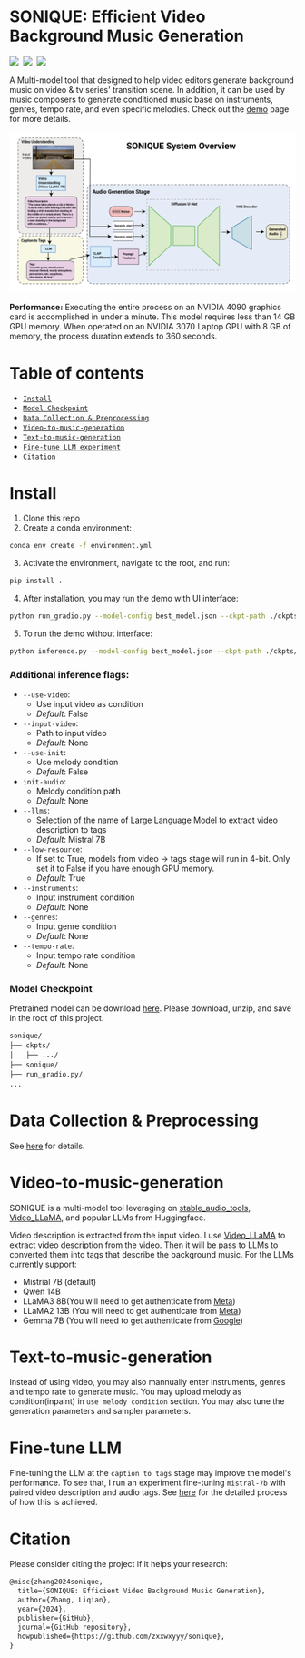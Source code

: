 

# SONIQUE: Efficient Video Background Music Generation

<div style='display:flex; gap: 0.5rem; '>
<a href='https://zxxwxyyy.github.io/templates/sonique.html'><img src='https://img.shields.io/badge/Demo-Website-blueviolet'></a>
<!-- <a href=''><img src='https://img.shields.io/badge/%F0%9F%A4%97%20Hugging%20Face-Demo(Coming Soon)-blue'></a> -->
<a href=''><img src='https://img.shields.io/badge/Thesis-Paper-pink'></a>
<a href='https://drive.google.com/file/d/1kRy-B82ZGvRrJq4M5ob45jOvQgp9r_Xz/view?usp=sharing'><img src='https://img.shields.io/badge/Dowload-Checkpoint-green'></a>
</div>

A Multi-model tool that designed to help video editors generate background music on video & tv series' transition scene. In addition, it can be used by music composers to generate conditioned music base on instruments, genres, tempo rate, and even specific melodies. Check out the [demo](https://zxxwxyyy.github.io/templates/sonique.html) page for more details. 

![t2i](demo_videos/assets/sonique.png)

**Performance:** Executing the entire process on an NVIDIA 4090 graphics card is accomplished in under a minute. This model requires less than 14 GB GPU memory. When operated on an NVIDIA 3070 Laptop GPU with 8 GB of memory, the process duration extends to 360 seconds.

# Table of contents
<!-- - [Demo](https://github.com/zxxwxyyy/sonique?tab=readme-ov-file#demo) -->
- [`Install`](#install)
- [`Model Checkpoint`](#model-checkpoint)
- [`Data Collection & Preprocessing`](#data-collection--preprocessing)
- [`Video-to-music-generation`](#video-to-music-generation)
- [`Text-to-music-generation`](#text-to-music-generation)
- [`Fine-tune LLM experiment`](#fine-tune-llm)
- [`Citation`](#citation)

# Install 
1. Clone this repo 
2. Create a conda environment: 
```bash
conda env create -f environment.yml
```
3. Activate the environment, navigate to the root, and run:
```bash
pip install .
```
4. After installation, you may run the demo with UI interface:
```bash
python run_gradio.py --model-config best_model.json --ckpt-path ./ckpts/stable_ep=220.ckpt
```
5. To run the demo without interface:
```bash
python inference.py --model-config best_model.json --ckpt-path ./ckpts/stable_ep=220.ckpt
```
### Additional inference flags:
- `--use-video`:
    - Use input video as condition
    - *Default*: False
- `--input-video`:
    - Path to input video 
    - *Default*: None
- `--use-init`:
    - Use melody condition
    - *Default*: False
- `init-audio`:
    - Melody condition path
    - *Default*: None
- `--llms`:
    - Selection of the name of Large Language Model to extract video description to tags
    - *Default*: Mistral 7B
- `--low-resource`:
    - If set to True, models from video -> tags stage will run in 4-bit. Only set it to False if you have enough GPU memory.
    - *Default*: True
- `--instruments`:
    - Input instrument condition
    - *Default*: None
- `--genres`:
    - Input genre condition
    - *Default*: None
- `--tempo-rate`:
    - Input tempo rate condition
    - *Default*: None
  
### Model Checkpoint
Pretrained model can be download [here](https://drive.google.com/file/d/1kRy-B82ZGvRrJq4M5ob45jOvQgp9r_Xz/view?usp=sharing). Please download, unzip, and save in the root of this project. 
```bash
sonique/
├── ckpts/
│   ├── .../
├── sonique/
├── run_gradio.py/
...
```

# Data Collection & Preprocessing

See [here](./data_preprocessing/README.md) for details.

# Video-to-music-generation
SONIQUE is a multi-model tool leveraging on [stable_audio_tools](https://github.com/Stability-AI/stable-audio-tools), [Video_LLaMA](https://github.com/DAMO-NLP-SG/Video-LLaMA), and popular LLMs from Huggingface. 

Video description is extracted from the input video. I use [Video_LLaMA](https://github.com/DAMO-NLP-SG/Video-LLaMA) to extract video description from the video. Then it will be pass to LLMs to converted them into tags that describe the background music. For the LLMs currently support: 
- Mistrial 7B (default)
- Qwen 14B
- LLaMA3 8B(You will need to get authenticate from [Meta](https://huggingface.co/meta-llama/Meta-Llama-3-8B-Instruct))
- LLaMA2 13B (You will need to get authenticate from [Meta](https://huggingface.co/meta-llama/Llama-2-13b-chat-hf))
- Gemma 7B (You will need to get authenticate from [Google](https://huggingface.co/google/gemma-7b-it))

# Text-to-music-generation
Instead of using video, you may also mannually enter instruments, genres and tempo rate to generate music. You may upload melody as condition(inpaint) in `use melody condition` section. You may also tune the generation parameters and sampler parameters.

# Fine-tune LLM 
Fine-tuning the LLM at the `caption to tags` stage may improve the model's performance. To see that, I run an experiment fine-tuning `mistral-7b` with paired video description and audio tags. See [here](/fine_tune_llm/README.md) for the detailed process of how this is achieved. 

# Citation
Please consider citing the project if it helps your research:
```
@misc{zhang2024sonique,
  title={SONIQUE: Efficient Video Background Music Generation},
  author={Zhang, Liqian},
  year={2024},
  publisher={GitHub},
  journal={GitHub repository},
  howpublished={https://github.com/zxxwxyyy/sonique},
}
```